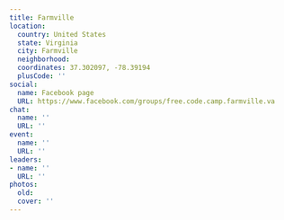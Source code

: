 ```yaml
---
title: Farmville
location:
  country: United States
  state: Virginia
  city: Farmville
  neighborhood: 
  coordinates: 37.302097, -78.39194
  plusCode: ''
social:
  name: Facebook page
  URL: https://www.facebook.com/groups/free.code.camp.farmville.va
chat:
  name: ''
  URL: ''
event:
  name: ''
  URL: ''
leaders:
- name: ''
  URL: ''
photos:
  old: 
  cover: ''
---
```

